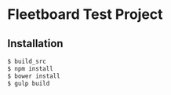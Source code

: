 # Fleetboard Test Project


## Installation

```bash
$ build_src
$ npm install
$ bower install
$ gulp build
```
